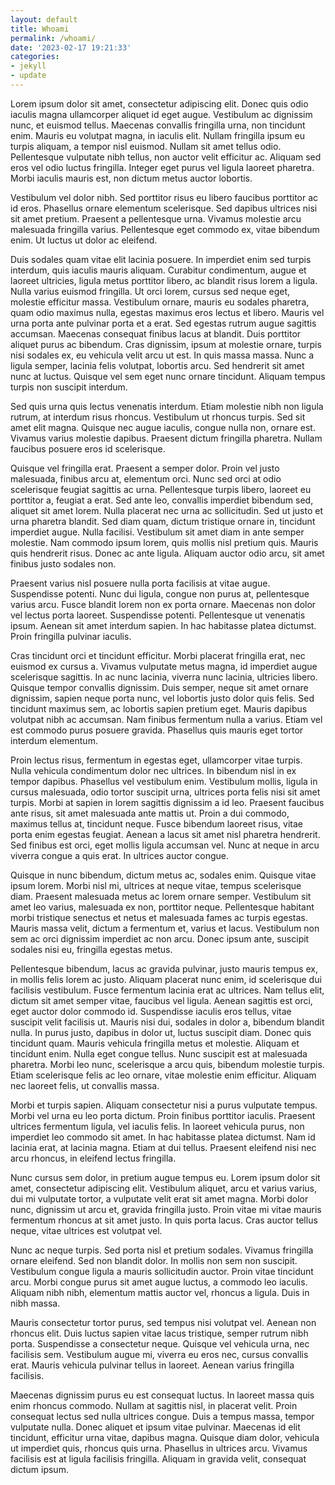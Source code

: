 ```yaml
---
layout: default
title: Whoami
permalink: /whoami/
date: '2023-02-17 19:21:33'
categories:
- jekyll
- update
---
```

Lorem ipsum dolor sit amet, consectetur adipiscing elit. Donec quis odio iaculis magna ullamcorper aliquet id eget augue. Vestibulum ac dignissim nunc, et euismod tellus. Maecenas convallis fringilla urna, non tincidunt enim. Mauris eu volutpat magna, in iaculis elit. Nullam fringilla ipsum eu turpis aliquam, a tempor nisl euismod. Nullam sit amet tellus odio. Pellentesque vulputate nibh tellus, non auctor velit efficitur ac. Aliquam sed eros vel odio luctus fringilla. Integer eget purus vel ligula laoreet pharetra. Morbi iaculis mauris est, non dictum metus auctor lobortis.

Vestibulum vel dolor nibh. Sed porttitor risus eu libero faucibus porttitor ac id eros. Phasellus ornare elementum scelerisque. Sed dapibus ultrices nisi sit amet pretium. Praesent a pellentesque urna. Vivamus molestie arcu malesuada fringilla varius. Pellentesque eget commodo ex, vitae bibendum enim. Ut luctus ut dolor ac eleifend.

Duis sodales quam vitae elit lacinia posuere. In imperdiet enim sed turpis interdum, quis iaculis mauris aliquam. Curabitur condimentum, augue et laoreet ultricies, ligula metus porttitor libero, ac blandit risus lorem a ligula. Nulla varius euismod fringilla. Ut orci lorem, cursus sed neque eget, molestie efficitur massa. Vestibulum ornare, mauris eu sodales pharetra, quam odio maximus nulla, egestas maximus eros lectus et libero. Mauris vel urna porta ante pulvinar porta et a erat. Sed egestas rutrum augue sagittis accumsan. Maecenas consequat finibus lacus at blandit. Duis porttitor aliquet purus ac bibendum. Cras dignissim, ipsum at molestie ornare, turpis nisi sodales ex, eu vehicula velit arcu ut est. In quis massa massa. Nunc a ligula semper, lacinia felis volutpat, lobortis arcu. Sed hendrerit sit amet nunc at luctus. Quisque vel sem eget nunc ornare tincidunt. Aliquam tempus turpis non suscipit interdum.

Sed quis urna quis lectus venenatis interdum. Etiam molestie nibh non ligula rutrum, at interdum risus rhoncus. Vestibulum ut rhoncus turpis. Sed sit amet elit magna. Quisque nec augue iaculis, congue nulla non, ornare est. Vivamus varius molestie dapibus. Praesent dictum fringilla pharetra. Nullam faucibus posuere eros id scelerisque.

Quisque vel fringilla erat. Praesent a semper dolor. Proin vel justo malesuada, finibus arcu at, elementum orci. Nunc sed orci at odio scelerisque feugiat sagittis ac urna. Pellentesque turpis libero, laoreet eu porttitor a, feugiat a erat. Sed ante leo, convallis imperdiet bibendum sed, aliquet sit amet lorem. Nulla placerat nec urna ac sollicitudin. Sed ut justo et urna pharetra blandit. Sed diam quam, dictum tristique ornare in, tincidunt imperdiet augue. Nulla facilisi. Vestibulum sit amet diam in ante semper molestie. Nam commodo ipsum lorem, quis mollis nisl pretium quis. Mauris quis hendrerit risus. Donec ac ante ligula. Aliquam auctor odio arcu, sit amet finibus justo sodales non.

Praesent varius nisl posuere nulla porta facilisis at vitae augue. Suspendisse potenti. Nunc dui ligula, congue non purus at, pellentesque varius arcu. Fusce blandit lorem non ex porta ornare. Maecenas non dolor vel lectus porta laoreet. Suspendisse potenti. Pellentesque ut venenatis ipsum. Aenean sit amet interdum sapien. In hac habitasse platea dictumst. Proin fringilla pulvinar iaculis.

Cras tincidunt orci et tincidunt efficitur. Morbi placerat fringilla erat, nec euismod ex cursus a. Vivamus vulputate metus magna, id imperdiet augue scelerisque sagittis. In ac nunc lacinia, viverra nunc lacinia, ultricies libero. Quisque tempor convallis dignissim. Duis semper, neque sit amet ornare dignissim, sapien neque porta nunc, vel lobortis justo dolor quis felis. Sed tincidunt maximus sem, ac lobortis sapien pretium eget. Mauris dapibus volutpat nibh ac accumsan. Nam finibus fermentum nulla a varius. Etiam vel est commodo purus posuere gravida. Phasellus quis mauris eget tortor interdum elementum.

Proin lectus risus, fermentum in egestas eget, ullamcorper vitae turpis. Nulla vehicula condimentum dolor nec ultrices. In bibendum nisl in ex tempor dapibus. Phasellus vel vestibulum enim. Vestibulum mollis, ligula in cursus malesuada, odio tortor suscipit urna, ultrices porta felis nisi sit amet turpis. Morbi at sapien in lorem sagittis dignissim a id leo. Praesent faucibus ante risus, sit amet malesuada ante mattis ut. Proin a dui commodo, maximus tellus at, tincidunt neque. Fusce bibendum laoreet risus, vitae porta enim egestas feugiat. Aenean a lacus sit amet nisl pharetra hendrerit. Sed finibus est orci, eget mollis ligula accumsan vel. Nunc at neque in arcu viverra congue a quis erat. In ultrices auctor congue.

Quisque in nunc bibendum, dictum metus ac, sodales enim. Quisque vitae ipsum lorem. Morbi nisl mi, ultrices at neque vitae, tempus scelerisque diam. Praesent malesuada metus ac lorem ornare semper. Vestibulum sit amet leo varius, malesuada ex non, porttitor neque. Pellentesque habitant morbi tristique senectus et netus et malesuada fames ac turpis egestas. Mauris massa velit, dictum a fermentum et, varius et lacus. Vestibulum non sem ac orci dignissim imperdiet ac non arcu. Donec ipsum ante, suscipit sodales nisi eu, fringilla egestas metus.

Pellentesque bibendum, lacus ac gravida pulvinar, justo mauris tempus ex, in mollis felis lorem ac justo. Aliquam placerat nunc enim, id scelerisque dui facilisis vestibulum. Fusce fermentum lacinia erat ac ultrices. Nam tellus elit, dictum sit amet semper vitae, faucibus vel ligula. Aenean sagittis est orci, eget auctor dolor commodo id. Suspendisse iaculis eros tellus, vitae suscipit velit facilisis ut. Mauris nisi dui, sodales in dolor a, bibendum blandit nulla. In purus justo, dapibus in dolor ut, luctus suscipit diam. Donec quis tincidunt quam. Mauris vehicula fringilla metus et molestie. Aliquam et tincidunt enim. Nulla eget congue tellus. Nunc suscipit est at malesuada pharetra. Morbi leo nunc, scelerisque a arcu quis, bibendum molestie turpis. Etiam scelerisque felis ac leo ornare, vitae molestie enim efficitur. Aliquam nec laoreet felis, ut convallis massa.

Morbi et turpis sapien. Aliquam consectetur nisi a purus vulputate tempus. Morbi vel urna eu leo porta dictum. Proin finibus porttitor iaculis. Praesent ultrices fermentum ligula, vel iaculis felis. In laoreet vehicula purus, non imperdiet leo commodo sit amet. In hac habitasse platea dictumst. Nam id lacinia erat, at lacinia magna. Etiam at dui tellus. Praesent eleifend nisi nec arcu rhoncus, in eleifend lectus fringilla.

Nunc cursus sem dolor, in pretium augue tempus eu. Lorem ipsum dolor sit amet, consectetur adipiscing elit. Vestibulum aliquet, arcu et varius varius, dui mi vulputate tortor, a vulputate velit erat sit amet magna. Morbi dolor nunc, dignissim ut arcu et, gravida fringilla justo. Proin vitae mi vitae mauris fermentum rhoncus at sit amet justo. In quis porta lacus. Cras auctor tellus neque, vitae ultrices est volutpat vel.

Nunc ac neque turpis. Sed porta nisl et pretium sodales. Vivamus fringilla ornare eleifend. Sed non blandit dolor. In mollis non sem non suscipit. Vestibulum congue ligula a mauris sollicitudin auctor. Proin vitae tincidunt arcu. Morbi congue purus sit amet augue luctus, a commodo leo iaculis. Aliquam nibh nibh, elementum mattis auctor vel, rhoncus a ligula. Duis in nibh massa.

Mauris consectetur tortor purus, sed tempus nisi volutpat vel. Aenean non rhoncus elit. Duis luctus sapien vitae lacus tristique, semper rutrum nibh porta. Suspendisse a consectetur neque. Quisque vel vehicula urna, nec facilisis sem. Vestibulum augue mi, viverra eu eros nec, cursus convallis erat. Mauris vehicula pulvinar tellus in laoreet. Aenean varius fringilla facilisis.

Maecenas dignissim purus eu est consequat luctus. In laoreet massa quis enim rhoncus commodo. Nullam at sagittis nisl, in placerat velit. Proin consequat lectus sed nulla ultrices congue. Duis a tempus massa, tempor vulputate nulla. Donec aliquet et ipsum vitae pulvinar. Maecenas id elit tincidunt, efficitur urna vitae, dapibus magna. Quisque diam dolor, vehicula ut imperdiet quis, rhoncus quis urna. Phasellus in ultrices arcu. Vivamus facilisis est at ligula facilisis fringilla. Aliquam in gravida velit, consequat dictum ipsum.
